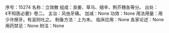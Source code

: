 序号：15274
名称：立效散
组成：良姜、草乌、细辛、荆芥穗各等分。
出处：《不知医必要》卷二。
主治：风虫牙痛。
加减：None
功效：None
用法用量：用少许擦牙。有涎则吐之。
制备方法：上为末。
临床应用：None
各家论述：None
用药禁忌：None
附注：None
